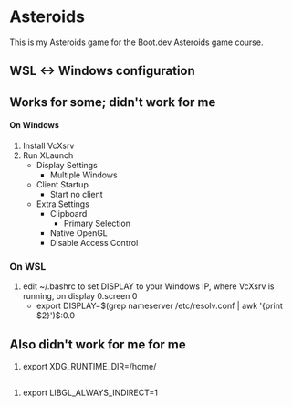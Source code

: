# Asteroids

This is my Asteroids game for the Boot.dev Asteroids game course.


## WSL <-> Windows configuration

## Works for some; didn't work for me

#### On Windows

1. Install VcXsrv
2. Run XLaunch
    - Display Settings
        - Multiple Windows
    - Client Startup
        - Start no client
    - Extra Settings
        - Clipboard
            - Primary Selection
        - Native OpenGL
        - Disable Access Control

### On WSL

1. edit ~/.bashrc to set DISPLAY to your Windows IP, where VcXsrv is running, on display 0.screen 0
    - export DISPLAY=$(grep nameserver /etc/resolv.conf | awk '{print $2}')$:0.0

## Also didn't work for me for me

1. export XDG_RUNTIME_DIR=/home/<username>

## 

1. export LIBGL_ALWAYS_INDIRECT=1
